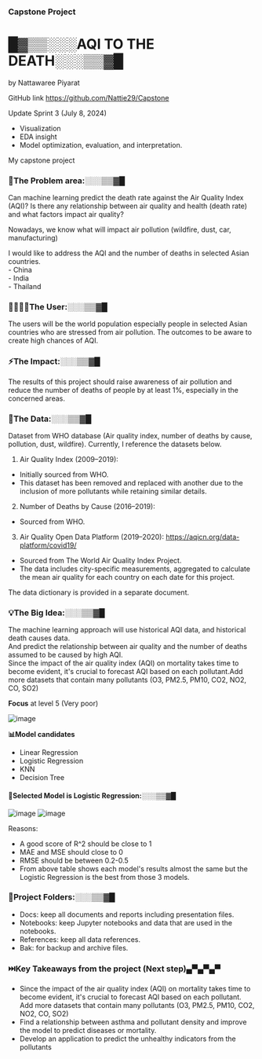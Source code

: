### Capstone Project 
# █▓▒▒░░░AQI TO THE DEATH░░░▒▒▓█
by Nattawaree Piyarat

GitHub link https://github.com/Nattie29/Capstone

Update Sprint 3  (July 8, 2024)
- Visualization
- EDA insight
- Model optimization, evaluation, and interpretation.

My capstone project

###  🌱The Problem area:░░░▒▒▓█ 
Can machine learning predict the death rate against the Air Quality Index (AQI)?
Is there any relationship between air quality and health (death rate) and what factors impact air quality? 

Nowadays, we know what will impact air pollution (wildfire, dust, car, manufacturing)

I would like to address the AQI and the number of deaths in selected Asian countries.\
	- China\
	- India\
	- Thailand
### 👩‍👩‍👧‍👦The User:░░░▒▒▓█ 
The users will be the world population especially people in selected Asian countries who are stressed from air pollution. The outcomes to be aware to create high chances of AQI. 
### ⚡The Impact:░░░▒▒▓█ 
The results of this project should raise awareness of air pollution and reduce the number of deaths of people by at least 1%, especially in the concerned areas.
### 📄The Data:░░░▒▒▓█ 
Dataset from WHO database (Air quality index, number of deaths by cause, pollution, dust, wildfire).
Currently, I reference the datasets below.

1. Air Quality Index (2009–2019):
- Initially sourced from WHO.
- This dataset has been removed and replaced with another due to the inclusion of more pollutants while retaining similar details.
2. Number of Deaths by Cause (2016–2019):
- Sourced from WHO.
3. Air Quality Open Data Platform (2019–2020): https://aqicn.org/data-platform/covid19/
- Sourced from The World Air Quality Index Project.
- The data includes city-specific measurements, aggregated to calculate the mean air quality for each country on each date for this project.

The data dictionary is provided in a separate document.

### 💡The Big Idea:░░░▒▒▓█ 
The machine learning approach will use historical AQI data, and historical death causes data.\
And predict the relationship between air quality and the number of deaths assumed to be caused by high AQI.\
Since the impact of the air quality index (AQI) on mortality takes time to become evident, it's crucial to forecast AQI based on each pollutant.Add more datasets that contain many pollutants (O3, PM2.5, PM10, CO2, NO2, CO, SO2)

**Focus** at level 5 (Very poor)

![image](https://github.com/Nattie29/Capstone/assets/159632621/682fe791-46e1-4b88-8760-51cbef12f7d2)

**📊Model candidates** 
- Linear Regression
- Logistic Regression
- KNN
- Decision Tree

#### 🏅Selected Model is Logistic Regression:░░░▒▒▓█ 
![image](https://github.com/Nattie29/Capstone/assets/159632621/3c41cad2-53c9-4f4d-9d6c-4e63c5c36657)
![image](https://github.com/Nattie29/Capstone/assets/159632621/678849e0-2b49-45da-855b-e9c6f4bd7963) 

Reasons:
- A good score of R^2 should be close to 1
- MAE and MSE should close to 0
- RMSE should be between 0.2-0.5
- From above table shows each model's results almost the same but the Logistic Regression is the best from those 3 models.

  

### 📂Project Folders:░░░▒▒▓█ 
- Docs: keep all documents and reports including presentation files.
- Notebooks: keep Jupyter notebooks and data that are used in the notebooks.
- References: keep all data references.
- Bak: for backup and archive files.

### ⏭️Key Takeaways from the project (Next step)▄▀▄▀▄▀ 

- Since the impact of the air quality index (AQI) on mortality takes time to become evident, it's crucial to forecast AQI based on each pollutant. Add more datasets that contain many pollutants (O3, PM2.5, PM10, CO2, NO2, CO, SO2)
- Find a relationship between asthma and pollutant density and improve the model to predict diseases or mortality.
- Develop an application to predict the unhealthy indicators from the pollutants


